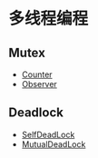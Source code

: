 # 多线程编程
## Mutex
- [Counter](./code/Counter/Counter.cpp)
- [Observer](./code/Observer/main.cpp)

## Deadlock
- [SelfDeadLock](./code/SelfDeadLock/SelfDeadLock.cpp)
- [MutualDeadLock](./code/MutualDeadLock/MutualDeadLock.cpp)